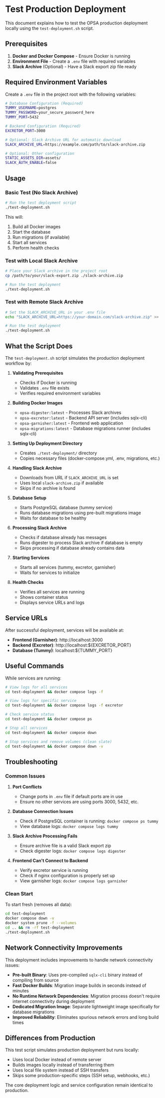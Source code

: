 # Test Production Deployment

This document explains how to test the OPSA production deployment locally using the `test-deployment.sh` script.

## Prerequisites

1. **Docker and Docker Compose** - Ensure Docker is running
2. **Environment File** - Create a `.env` file with required variables
3. **Slack Archive** (Optional) - Have a Slack export zip file ready

## Required Environment Variables

Create a `.env` file in the project root with the following variables:

```bash
# Database Configuration (Required)
TUMMY_USERNAME=postgres
TUMMY_PASSWORD=your_secure_password_here
TUMMY_PORT=5432

# Backend Configuration (Required)  
EXCRETOR_PORT=3000

# Optional: Slack Archive URL for automatic download
SLACK_ARCHIVE_URL=https://example.com/path/to/slack-archive.zip

# Optional: Other configuration
STATIC_ASSETS_DIR=assets/
SLACK_AUTH_ENABLE=false
```

## Usage

### Basic Test (No Slack Archive)

```bash
# Run the test deployment script
./test-deployment.sh
```

This will:
1. Build all Docker images
2. Start the database
3. Run migrations (if available)
4. Start all services
5. Perform health checks

### Test with Local Slack Archive

```bash
# Place your Slack archive in the project root
cp /path/to/your/slack-export.zip ./slack-archive.zip

# Run the test deployment
./test-deployment.sh
```

### Test with Remote Slack Archive

```bash
# Set the SLACK_ARCHIVE_URL in your .env file
echo "SLACK_ARCHIVE_URL=https://your-domain.com/slack-archive.zip" >> .env

# Run the test deployment
./test-deployment.sh
```

## What the Script Does

The `test-deployment.sh` script simulates the production deployment workflow by:

1. **Validating Prerequisites**
   - Checks if Docker is running
   - Validates `.env` file exists
   - Verifies required environment variables

2. **Building Docker Images**
   - `opsa-digester:latest` - Processes Slack archives
   - `opsa-excretor:latest` - Backend API server (includes sqlx-cli)
   - `opsa-garnisher:latest` - Frontend web application
   - `opsa-migrations:latest` - Database migrations runner (includes sqlx-cli)

3. **Setting Up Deployment Directory**
   - Creates `./test-deployment/` directory
   - Copies necessary files (docker-compose.yml, .env, migrations, etc.)

4. **Handling Slack Archive**
   - Downloads from URL if `SLACK_ARCHIVE_URL` is set
   - Uses local `slack-archive.zip` if available
   - Skips if no archive is found

5. **Database Setup**
   - Starts PostgreSQL database (tummy service)
   - Runs database migrations using pre-built migrations image
   - Waits for database to be healthy

6. **Processing Slack Archive**
   - Checks if database already has messages
   - Runs digester to process Slack archive if database is empty
   - Skips processing if database already contains data

7. **Starting Services**
   - Starts all services (tummy, excretor, garnisher)
   - Waits for services to initialize

8. **Health Checks**
   - Verifies all services are running
   - Shows container status
   - Displays service URLs and logs

## Service URLs

After successful deployment, services will be available at:

- **Frontend (Garnisher)**: http://localhost:3000
- **Backend (Excretor)**: http://localhost:${EXCRETOR_PORT}
- **Database (Tummy)**: localhost:${TUMMY_PORT}

## Useful Commands

While services are running:

```bash
# View logs for all services
cd test-deployment && docker compose logs -f

# View logs for specific service
cd test-deployment && docker compose logs -f excretor

# Check service status
cd test-deployment && docker compose ps

# Stop all services
cd test-deployment && docker compose down

# Stop services and remove volumes (clean slate)
cd test-deployment && docker compose down -v
```

## Troubleshooting

### Common Issues

1. **Port Conflicts**
   - Change ports in `.env` file if default ports are in use
   - Ensure no other services are using ports 3000, 5432, etc.

2. **Database Connection Issues**
   - Check if PostgreSQL container is running: `docker compose ps tummy`
   - View database logs: `docker compose logs tummy`

3. **Slack Archive Processing Fails**
   - Ensure archive file is a valid Slack export zip
   - Check digester logs: `docker compose logs digester`

4. **Frontend Can't Connect to Backend**
   - Verify excretor service is running
   - Check if nginx configuration is properly set up
   - View garnisher logs: `docker compose logs garnisher`

### Clean Start

To start fresh (removes all data):

```bash
cd test-deployment
docker compose down -v
docker system prune -f --volumes
cd .. && rm -rf test-deployment
./test-deployment.sh
```

## Network Connectivity Improvements

This deployment includes improvements to handle network connectivity issues:

- **Pre-built Binary**: Uses pre-compiled `sqlx-cli` binary instead of compiling from source
- **Fast Docker Builds**: Migration image builds in seconds instead of minutes
- **No Runtime Network Dependencies**: Migration process doesn't require internet connectivity during deployment
- **Dedicated Migration Image**: Separate lightweight image specifically for database migrations
- **Improved Reliability**: Eliminates spurious network errors and long build times

## Differences from Production

This test script simulates production deployment but runs locally:

- Uses local Docker instead of remote server
- Builds images locally instead of transferring them
- Uses local file system instead of SSH transfers
- Skips some production-specific steps (SSH setup, webhooks, etc.)

The core deployment logic and service configuration remain identical to production.
